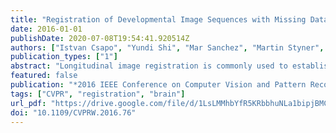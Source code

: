 ```yaml
---
title: "Registration of Developmental Image Sequences with Missing Data"
date: 2016-01-01
publishDate: 2020-07-08T19:54:41.920514Z
authors: ["Istvan Csapo", "Yundi Shi", "Mar Sanchez", "Martin Styner", "Marc Niethammer"]
publication_types: ["1"]
abstract: "Longitudinal image registration is commonly used to establish spatial correspondence between images when investigating temporal changes in brain morphology. Most image registration methods have been developed to align images that are similar in appearance or structure. If such similarity is not given (eg, in the case of neurodevelopmental studies, which is the target application of this paper),(i) local similarity measures,(ii) metamorphosis approaches, or (iii) methods modeling longitudinal intensity change can be used. Methods modeling longitudinal intensity change have the advantage of not treating images as independent static samples. However, missing or incomplete data can lead to poor model estimation and, in turn, poor registration. Therefore, incomplete longitudinal data sets are often excluded from analysis. Here, we propose a method to build a longitudinal atlas of intensity change and incorporate it as a prior into an existing model-based registration method. We show that using the prior can guide the deformable registration of longitudinal images of brain development with missing data and produce comparable registration results to complete data sets."
featured: false
publication: "*2016 IEEE Conference on Computer Vision and Pattern Recognition Workshops, CVPR Workshops 2016, Las Vegas, NV, USA, June 26 - July 1, 2016*"
tags: ["CVPR", "registration", "brain"]
url_pdf: "https://drive.google.com/file/d/1LsLMMhbYfR5KRbbhuNLa1bipjBMCZxuy"
doi: "10.1109/CVPRW.2016.76"
---
```


